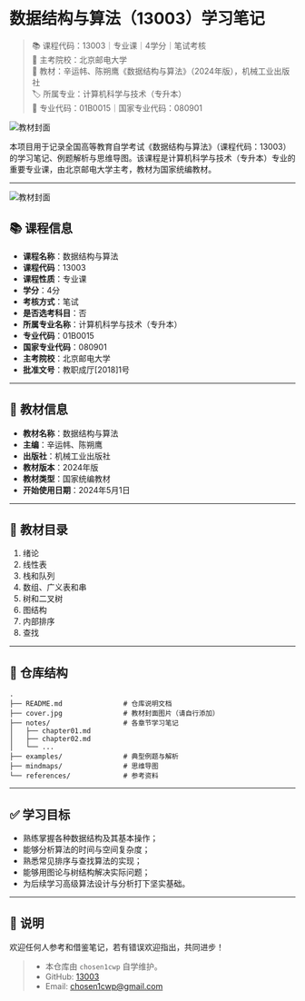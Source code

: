 # 数据结构与算法（13003）学习笔记

> 📚 课程代码：13003｜专业课｜4学分｜笔试考核  
> 🏫 主考院校：北京邮电大学  
> 📖 教材：辛运帏、陈朔鹰《数据结构与算法》（2024年版），机械工业出版社  
> 🏷️ 所属专业：计算机科学与技术（专升本）  
> 📌 专业代码：01B0015｜国家专业代码：080901

![教材封面](./cover.jpg)

本项目用于记录全国高等教育自学考试《数据结构与算法》（课程代码：13003）的学习笔记、例题解析与思维导图。该课程是计算机科学与技术（专升本）专业的重要专业课，由北京邮电大学主考，教材为国家统编教材。

---

![教材封面](https://s1.zjbxjj.com/cover.jpg)

## 📚 课程信息

- **课程名称**：数据结构与算法
- **课程代码**：13003
- **课程性质**：专业课
- **学分**：4分
- **考核方式**：笔试
- **是否选考科目**：否
- **所属专业名称**：计算机科学与技术（专升本）
- **专业代码**：01B0015
- **国家专业代码**：080901
- **主考院校**：北京邮电大学
- **批准文号**：教职成厅[2018]1号

---

## 📘 教材信息

- **教材名称**：数据结构与算法
- **主编**：辛运帏、陈朔鹰
- **出版社**：机械工业出版社
- **教材版本**：2024年版
- **教材类型**：国家统编教材
- **开始使用日期**：2024年5月1日

---

## 🧩 教材目录

1. 绪论
2. 线性表
3. 栈和队列
4. 数组、广义表和串
5. 树和二叉树
6. 图结构
7. 内部排序
8. 查找

---

## 📂 仓库结构

```text
.
├── README.md               # 仓库说明文档
├── cover.jpg               # 教材封面图片（请自行添加）
├── notes/                  # 各章节学习笔记
│   ├── chapter01.md
│   ├── chapter02.md
│   └── ...
├── examples/               # 典型例题与解析
├── mindmaps/               # 思维导图
└── references/             # 参考资料

```

---

## ✅ 学习目标

* 熟练掌握各种数据结构及其基本操作；
* 能够分析算法的时间与空间复杂度；
* 熟悉常见排序与查找算法的实现；
* 能够用图论与树结构解决实际问题；
* 为后续学习高级算法设计与分析打下坚实基础。

---

## 🚀 说明

欢迎任何人参考和借鉴笔记，若有错误欢迎指出，共同进步！
>* 本仓库由 `chosen1cwp` 自学维护。
>* GitHub: [13003](https://github.com/chosen1cwp/13003)
>* Email: [chosen1cwp@gmail.com](mailto:chosen1cwp@gmail.com)


